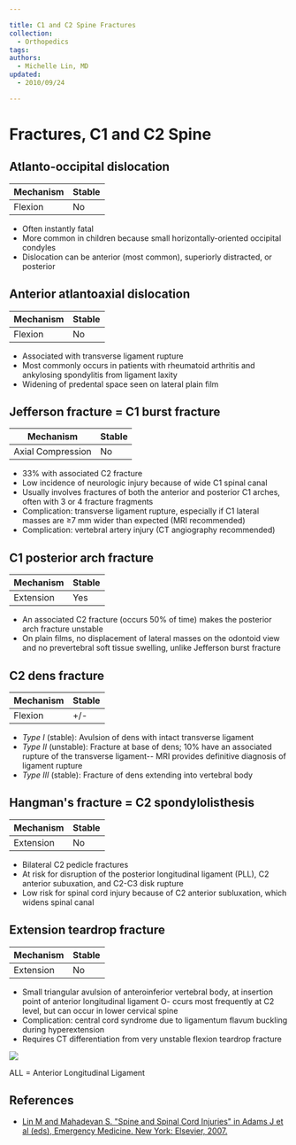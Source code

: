 ```yaml
---

title: C1 and C2 Spine Fractures
collection:
  - Orthopedics
tags:
authors:
  - Michelle Lin, MD
updated:
  - 2010/09/24

---
```


# Fractures, C1 and C2 Spine

## Atlanto-occipital dislocation

| Mechanism   | Stable      |
|-------------|-------------|
| Flexion     | No          |

- Often instantly fatal
- More common in children because small horizontally-oriented occipital condyles
- Dislocation can be anterior (most common), superiorly distracted, or posterior

## Anterior atlantoaxial dislocation

| Mechanism   | Stable      |
|-------------|-------------|
| Flexion     | No          |

- Associated with transverse ligament rupture
- Most commonly occurs in patients with rheumatoid arthritis and ankylosing spondylitis from ligament laxity
- Widening of predental space seen on lateral plain film

## Jefferson fracture = C1 burst fracture

| Mechanism   | Stable      |
|-------------|-------------|
| Axial Compression  | No          |

- 33% with associated C2 fracture
- Low incidence of neurologic injury because of wide C1 spinal canal
- Usually involves fractures of both the anterior and posterior C1 arches, often with 3 or 4 fracture fragments
- Complication: transverse ligament rupture, especially if C1 lateral masses are&nbsp;≥7 mm wider than expected (MRI recommended)
- Complication: vertebral artery injury (CT angiography recommended)

## C1 posterior arch fracture

| Mechanism   | Stable      |
|-------------|-------------|
| Extension   | Yes         |

- An associated C2 fracture (occurs 50% of time) makes the posterior arch fracture unstable
- On plain films, no displacement of lateral masses on the odontoid view and no prevertebral soft tissue swelling, unlike Jefferson burst fracture

## C2 dens fracture

| Mechanism   | Stable      |
|-------------|-------------|
| Flexion     | +/-         |

- *Type I* (stable): Avulsion of dens with intact transverse ligament
- *Type II* (unstable): Fracture at base of dens; 10% have an associated rupture of the transverse ligament-- MRI provides definitive diagnosis of ligament rupture
- *Type III* (stable): Fracture of dens extending into vertebral body

## Hangman's fracture = C2 spondylolisthesis

| Mechanism   | Stable      |
|-------------|-------------|
| Extension   | No          |

- Bilateral C2 pedicle fractures
- At risk for disruption of the posterior longitudinal ligament (PLL), C2 anterior subuxation, and C2-C3 disk rupture
- Low risk for spinal cord injury because of C2 anterior subluxation, which widens spinal canal

## Extension teardrop fracture

| Mechanism   | Stable      |
|-------------|-------------|
| Extension   | No          |

- Small triangular avulsion of anteroinferior vertebral body, at insertion point of anterior longitudinal ligament
O- ccurs most frequently at C2 level, but can occur in lower cervical spine
- Complication: central cord syndrome due to ligamentum flavum buckling during hyperextension
- Requires CT differentiation from very unstable flexion teardrop fracture

![](https://d2p53dh3qxfm0x.cloudfront.net/uploads/img/1jx/5/m/5e528204-c8c4-5c0c-ae71-52e5755ccd9f/640.png)

ALL = Anterior Longitudinal Ligament

## References

-   [Lin M and Mahadevan S. "Spine and Spinal Cord Injuries" in Adams J et al (eds), Emergency Medicine. New York: Elsevier, 2007.](http://books.google.com/books/about/Emergency_Medicine.html?id=Q2Ag9OKC7awC)
